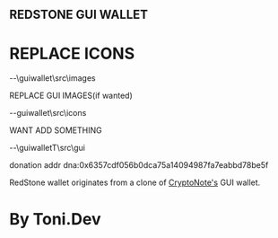 ## REDSTONE GUI WALLET


# REPLACE ICONS

--\guiwallet\src\images

REPLACE GUI IMAGES(if wanted)

--guiwallet\src\icons

WANT ADD SOMETHING 

--\guiwalletT\src\gui

donation addr dna:0x6357cdf056b0dca75a14094987fa7eabbd78be5f






RedStone wallet originates from a clone of [CryptoNote's](https://cryptonote.org) GUI wallet.


# By Toni.Dev
